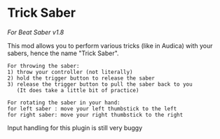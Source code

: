# Trick Saber
*For Beat Saber v1.8*

This mod allows you to perform various tricks (like in Audica) with your sabers,
hence the name "Trick Saber".

```
For throwing the saber:
1) throw your controller (not literally)
2) hold the trigger button to release the saber
3) release the trigger button to pull the saber back to you
   (It does take a little bit of practice)

For rotating the saber in your hand:
for left saber : move your left thumbstick to the left
for right saber: move your right thumbstick to the right
```

Input handling for this plugin is still very buggy

